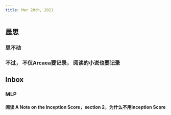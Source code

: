 ```yaml
---
title: Mar 28th, 2021
---
```


## 晨思
### 思不动
### 不过， 不仅Arcaea要记录， 阅读的小说也要记录
## Inbox
### MLP
#### 阅读 A Note on the Inception Score，section 2，为什么不用Inception Score
